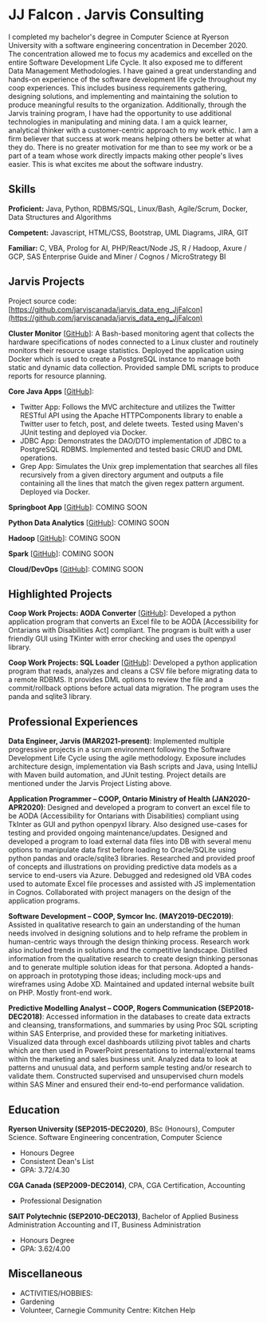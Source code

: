 # JJ Falcon . Jarvis Consulting

 I completed my bachelor's degree in Computer Science at Ryerson University with a software engineering concentration in December 2020. The concentration allowed me to focus my academics and excelled on the entire Software Development Life Cycle. It also exposed me to different Data Management Methodologies. I have gained a great understanding and hands-on experience of the software development life cycle throughout my coop experiences. This includes business requirements gathering, designing solutions, and implementing and maintaining the solution to produce meaningful results to the organization. Additionally, through the Jarvis training program, I have had the opportunity to use additional technologies in manipulating and mining data. I am a quick learner, analytical thinker with a customer-centric approach to my work ethic. I am a firm believer that success at work means helping others be better at what they do. There is no greater motivation for me than to see my work or be a part of a team whose work directly impacts making other people's lives easier. This is what excites me about the software industry. 

## Skills

**Proficient:** Java, Python, RDBMS/SQL, Linux/Bash, Agile/Scrum, Docker, Data Structures and Algorithms

**Competent:** Javascript, HTML/CSS, Bootstrap, UML Diagrams, JIRA, GIT

**Familiar:** C, VBA, Prolog for AI, PHP/React/Node JS, R / Hadoop, Axure / GCP, SAS Enterprise Guide and Miner / Cognos / MicroStrategy BI

## Jarvis Projects

Project source code: [https://github.com/jarviscanada/jarvis_data_eng_JjFalcon](https://github.com/jarviscanada/jarvis_data_eng_JjFalcon)


**Cluster Monitor** [[GitHub](https://github.com/jarviscanada/jarvis_data_eng_JjFalcon/tree/master/linux_sql)]:  A Bash-based monitoring agent that collects the hardware specifications of nodes connected to a Linux cluster and routinely monitors their resource usage statistics. Deployed the application using Docker which is used to create a PostgreSQL instance to manage both static and dynamic data collection. Provided sample DML scripts to produce reports for resource planning. 

**Core Java Apps** [[GitHub](https://github.com/jarviscanada/jarvis_data_eng_JjFalcon/tree/master/core_java)]:
      
  - Twitter App: Follows the MVC architecture and utilizes the Twitter RESTful API using the Apache HTTPComponents library to enable a Twitter user to fetch, post, and delete tweets.  Tested using Maven's JUnit testing and deployed via Docker.
  - JDBC App: Demonstrates the DAO/DTO implementation of JDBC to a PostgreSQL RDBMS.  Implemented and tested basic CRUD and DML operations.
  - Grep App: Simulates the Unix grep implementation that searches all files recursively from a given directory argument and outputs a file containing all the lines that match the given regex pattern argument.  Deployed via Docker.

**Springboot App** [[GitHub](https://github.com/jarviscanada/jarvis_data_eng_JjFalcon/tree/master/springboot)]: COMING SOON

**Python Data Analytics** [[GitHub](https://github.com/jarviscanada/jarvis_data_eng_JjFalcon/tree/master/python_data_anlytics)]: COMING SOON

**Hadoop** [[GitHub](https://github.com/jarviscanada/jarvis_data_eng_JjFalcon/tree/master/hadoop)]: COMING SOON

**Spark** [[GitHub](https://github.com/jarviscanada/jarvis_data_eng_JjFalcon/tree/master/spark)]: COMING SOON

**Cloud/DevOps** [[GitHub](https://github.com/jarviscanada/jarvis_data_eng_JjFalcon/tree/master/cloud_devops)]: COMING SOON


## Highlighted Projects
**Coop Work Projects: AODA Converter** [[GitHub](https://github.com/f57c0n/gitPersonal/tree/master/projects_coop/project_AODAConverter)]: Developed a python application program that converts an Excel file to be AODA [Accessibility for Ontarians with Disabilities Act] compliant. The program is built with a user friendly GUI using TKinter with error checking and uses the openpyxl library.

**Coop Work Projects:  SQL Loader** [[GitHub](https://github.com/f57c0n/gitPersonal/tree/master/projects_coop/project_SQLLoader)]: Developed a python application program that reads, analyzes and cleans a CSV file before migrating data to a remote RDBMS.  It provides DML options to review the file and a commit/rollback options before actual data migration.  The program uses the panda and sqlite3 library.


## Professional Experiences

**Data Engineer, Jarvis (MAR2021-present)**:  Implemented multiple progressive projects in a scrum environment following the Software Development Life Cycle using the agile methodology. Exposure includes architecture design, implementation via Bash scripts and Java, using IntelliJ with Maven build automation, and JUnit testing. Project details are mentioned under the Jarvis Project Listing above. 

**Application Programmer – COOP, Ontario Ministry of Health (JAN2020-APR2020)**:  Designed and developed a program to convert an excel file to be AODA (Accessibility for Ontarians with Disabilities) compliant using TkInter as GUI and python openpyxl library.  Also designed use-cases for testing and provided ongoing maintenance/updates. Designed and developed a program to load external data files into DB with several menu options to manipulate data first before loading to Oracle/SQLite using python pandas and oracle/sqlite3 libraries. Researched and provided proof of concepts and illustrations on providing predictive data models as a service to end-users via Azure. Debugged and redesigned old VBA codes used to automate Excel file processes and assisted with JS implementation in Cognos. Collaborated with project managers on the design of the application programs. 

**Software Development – COOP, Symcor Inc. (MAY2019-DEC2019)**:  Assisted in qualitative research to gain an understanding of the human needs involved in designing solutions and to help reframe the problem in human-centric ways through the design thinking process. Research work also included trends in solutions and the competitive landscape. Distilled information from the qualitative research to create design thinking personas and to generate multiple solution ideas for that persona. Adopted a hands-on approach in prototyping those ideas; including mock-ups and wireframes using Adobe XD. Maintained and updated internal website built on PHP. Mostly front-end work. 

**Predictive Modelling Analyst – COOP, Rogers Communication (SEP2018-DEC2018)**:  Accessed information in the databases to create data extracts and cleansing, transformations, and summaries by using Proc SQL scripting within SAS Enterprise, and provided these for marketing initiatives. Visualized data through excel dashboards utilizing pivot tables and charts which are then used in PowerPoint presentations to internal/external teams within the marketing and sales business unit. Analyzed data to look at patterns and unusual data, and perform sample testing and/or research to validate them. Constructed supervised and unsupervised churn models within SAS Miner and ensured their end-to-end performance validation. 


## Education
**Ryerson University (SEP2015-DEC2020)**, BSc (Honours), Computer Science. Software Engineering concentration, Computer Science
- Honours Degree
- Consistent Dean's List
- GPA: 3.72/4.30

**CGA Canada (SEP2009-DEC2014)**, CPA, CGA Certification, Accounting
- Professional Designation

**SAIT Polytechnic (SEP2010-DEC2013)**, Bachelor of Applied Business Administration Accounting and IT, Business Administration
- Honours Degree
- GPA: 3.62/4.00


## Miscellaneous
- ACTIVITIES/HOBBIES:
- Gardening
- Volunteer, Carnegie Community Centre:  Kitchen Help